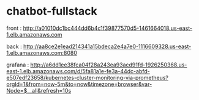 # chatbot-fullstack

front : http://a01010dc1bc444dd6b4c1f39877570d5-1461664018.us-east-1.elb.amazonaws.com

back : http://aa8ce2e1ead214341a15bdeca2e4a7e0-1116609328.us-east-1.elb.amazonaws.com:8080

grafana : http://a6dd1ee38fca04f28a243ea93acd91fd-1926250368.us-east-1.elb.amazonaws.com/d/5fa81a1e-fe3a-44dc-abfd-e507edf23658/kubernetes-cluster-monitoring-via-prometheus?orgId=1&from=now-5m&to=now&timezone=browser&var-Node=$__all&refresh=10s
